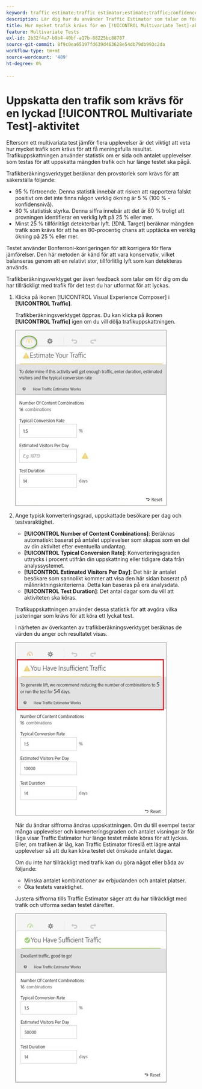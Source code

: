 ```yaml
---
keyword: traffic estimate;traffic estimator;estimate;traffic;confidence;statistical power;lift;bonferroni;conversion rate;visitors per day;duration
description: Lär dig hur du använder Traffic Estimator som talar om för dig om du har tillräckligt med trafik för din  [!DNL Adobe Target] [!UICONTROL Multivariate Test]-aktivitet för att lyckas.
title: Hur mycket trafik krävs för en [!UICONTROL Multivariate Test]-aktivitet (MVT)?
feature: Multivariate Tests
exl-id: 2b32f4a7-b9b4-40bf-a17b-88225bc88787
source-git-commit: 8f9c0ea65197fd639d463628e54db79db993c2da
workflow-type: tm+mt
source-wordcount: '489'
ht-degree: 0%

---
```


# Uppskatta den trafik som krävs för en lyckad [!UICONTROL Multivariate Test]-aktivitet

Eftersom ett multivariata test jämför flera upplevelser är det viktigt att veta hur mycket trafik som krävs för att få meningsfulla resultat. Trafikuppskattningen använder statistik om er sida och antalet upplevelser som testas för att uppskatta mängden trafik och hur länge testet ska pågå.

Trafikberäkningsverktyget beräknar den provstorlek som krävs för att säkerställa följande:

* 95 % förtroende. Denna statistik innebär att risken att rapportera falskt positivt om det inte finns någon verklig ökning är 5 % (100 % - konfidensnivå).
* 80 % statistisk styrka. Denna siffra innebär att det är 80 % troligt att provningen identifierar en verklig lyft på 25 % eller mer.
* Minst 25 % tillförlitligt detekterbar lyft. [!DNL Target] beräknar mängden trafik som krävs för att ha en 80-procentig chans att upptäcka en verklig ökning på 25 % eller mer.

Testet använder Bonferroni-korrigeringen för att korrigera för flera jämförelser. Den här metoden är känd för att vara konservativ, vilket balanseras genom att en relativt stor, tillförlitlig lyft som kan detekteras används.

Trafikberäkningsverktyget ger även feedback som talar om för dig om du har tillräckligt med trafik för det test du har utformat för att lyckas.

1. Klicka på ikonen [!UICONTROL Visual Experience Composer] i **[!UICONTROL Traffic]**.

   Trafikberäkningsverktyget öppnas. Du kan klicka på ikonen **[!UICONTROL Traffic]** igen om du vill dölja trafikuppskattningen.

   ![uppskattningsbild](assets/estimatorempty.png)

1. Ange typisk konverteringsgrad, uppskattade besökare per dag och testvaraktighet.

   * **[!UICONTROL Number of Content Combinations]**: Beräknas automatiskt baserat på antalet upplevelser som skapas som en del av din aktivitet efter eventuella undantag.
   * **[!UICONTROL Typical Conversion Rate]**: Konverteringsgraden uttrycks i procent utifrån din uppskattning eller tidigare data från analyssystemet.
   * **[!UICONTROL Estimated Visitors Per Day]**: Det här är antalet besökare som sannolikt kommer att visa den här sidan baserat på målinriktningskriterierna. Detta kan baseras på era analysdata.
   * **[!UICONTROL Test Duration]**: Det antal dagar som du vill att aktiviteten ska köras.

   Trafikuppskattningen använder dessa statistik för att avgöra vilka justeringar som krävs för att köra ett lyckat test.

   I närheten av överkanten av trafikberäkningsverktyget beräknas de värden du anger och resultatet visas.

   ![uppskattningOtillräcklig bild](assets/estimatorinsufficient.png)

   När du ändrar siffrorna ändras uppskattningen. Om du till exempel testar många upplevelser och konverteringsgraden och antalet visningar är för låga visar Traffic Estimator hur länge testet måste köras för att lyckas. Eller, om trafiken är låg, kan Traffic Estimator föreslå ett lägre antal upplevelser så att du kan köra testet det önskade antalet dagar.

   Om du inte har tillräckligt med trafik kan du göra något eller båda av följande:

   * Minska antalet kombinationer av erbjudanden och antalet platser.
   * Öka testets varaktighet.

   Justera siffrorna tills Traffic Estimator säger att du har tillräckligt med trafik och utforma sedan testet därefter.

   ![uppskattningsbild](assets/estimatorok.png)
